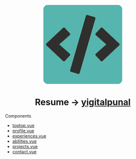 <p align="center">
  <img src="https://github.com/ygtalp/VueJS-Resume/blob/master/favicon.png">
  <h1 align="center">Resume &rarr; <a href="yigitalpunal.com">yigitalpunal</a></h1>
</p>

Components
<ul>

  <li><a href="https://github.com/ygtalp/VueJS-Resume/blob/master/src/components/toptop.vue" target="_blank">toptop.vue</a></li>
  <li><a href="https://github.com/ygtalp/VueJS-Resume/blob/master/src/components/profile.vue" target="_blank">profile.vue</a></li>
  <li><a href="https://github.com/ygtalp/VueJS-Resume/blob/master/src/components/experiences.vue" target="_blank">experiences.vue</a></li>
  <li><a href="https://github.com/ygtalp/VueJS-Resume/blob/master/src/components/abilities.vue" target="_blank">abilities.vue</a></li>
  <li><a href="https://github.com/ygtalp/VueJS-Resume/blob/master/src/components/projects.vue" target="_blank">projects.vue</a></li>
  <li><a href="https://github.com/ygtalp/VueJS-Resume/blob/master/src/components/contact.vue" target="_blank">contact.vue</a></li>

</ul>
